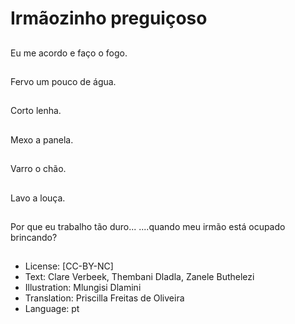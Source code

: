 # Irmãozinho preguiçoso

##
Eu me acordo e faço o fogo.

##
Fervo um pouco de água.

##
Corto lenha.

##
Mexo a panela.

##
Varro o chão.

##
Lavo a louça.

##
Por que eu trabalho tão duro... ....quando meu irmão está ocupado brincando?

##
* License: [CC-BY-NC]
* Text: Clare Verbeek, Thembani Dladla, Zanele Buthelezi
* Illustration: Mlungisi Dlamini
* Translation: Priscilla Freitas de Oliveira
* Language: pt

